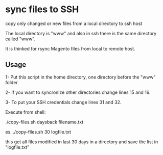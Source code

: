 # sync files to SSH
copy only changed or new files from a local directory to ssh host

The local directory is "www" and also in ssh there is the same directory called "www".

It is thinked for rsync Magento files from local to remote host.

## Usage

1- Put this script in the home directory, one directory before the "www" folder.

2- If you want to syncronize other directories change lines 15 and 16.

3- To put your SSH credentials change lines 31 and 32.

Execute from shell:

./copy-files.sh daysback filename.txt

es. ./copy-files.sh 30 logfile.txt

this get all files modified in last 30 days in a directory and save the list in "logfile.txt"
